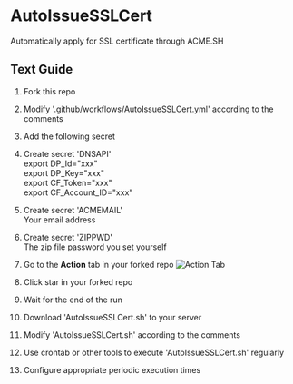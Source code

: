 # AutoIssueSSLCert
Automatically apply for SSL certificate through ACME.SH

## Text Guide

1. Fork this repo
1. Modify '.github/workflows/AutoIssueSSLCert.yml' according to the comments
1. Add the following secret
1. Create secret 'DNSAPI'  
export DP_Id="xxx"  
export DP_Key="xxx"  
export CF_Token="xxx"  
export CF_Account_ID="xxx"  
1. Create secret 'ACMEMAIL'  
Your email address  
1. Create secret 'ZIPPWD'  
The zip file password you set yourself  
1. Go to the **Action** tab in your forked repo
    ![Action Tab](https://docs.github.com/assets/images/help/repository/actions-tab.png)
1. Click star in your forked repo
1. Wait for the end of the run

1. Download 'AutoIssueSSLCert.sh' to your server
1. Modify 'AutoIssueSSLCert.sh' according to the comments
1. Use crontab or other tools to execute 'AutoIssueSSLCert.sh' regularly
1. Configure appropriate periodic execution times

